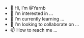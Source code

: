 - 👋 Hi, I’m @Yarnb
- 👀 I’m interested in ...
- 🌱 I’m currently learning ...
- 💞️ I’m looking to collaborate on ...
- 📫 How to reach me ...

<!---
Yarnb/Yarnb is a ✨ special ✨ repository because its `README.md` (this file) appears on your GitHub profile.
You can click the Preview link to take a look at your changes.
--->
